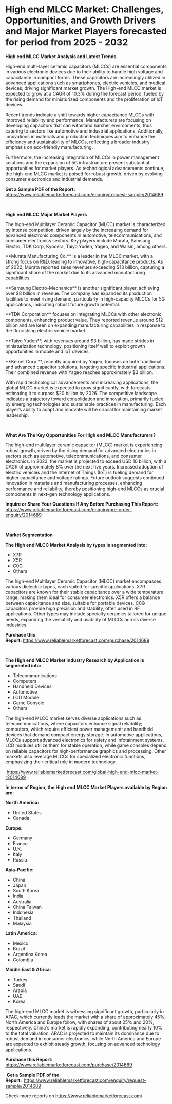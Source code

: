 <p><h1>High end MLCC Market: Challenges, Opportunities, and Growth Drivers and Major Market Players forecasted for period from 2025 - 2032</h1></p><p><strong>High end MLCC Market Analysis and Latest Trends</strong></p>
<p><p>High-end multi-layer ceramic capacitors (MLCCs) are essential components in various electronic devices due to their ability to handle high voltage and capacitance in compact forms. These capacitors are increasingly utilized in advanced applications such as smartphones, electric vehicles, and medical devices, driving significant market growth. The High-end MLCC market is expected to grow at a CAGR of 10.3% during the forecast period, fueled by the rising demand for miniaturized components and the proliferation of IoT devices.</p><p>Recent trends indicate a shift towards higher capacitance MLCCs with improved reliability and performance. Manufacturers are focusing on developing capacitors that can withstand harsher environments, thus catering to sectors like automotive and industrial applications. Additionally, innovations in materials and production techniques aim to enhance the efficiency and sustainability of MLCCs, reflecting a broader industry emphasis on eco-friendly manufacturing.</p><p>Furthermore, the increasing integration of MLCCs in power management solutions and the expansion of 5G infrastructure present substantial opportunities for market players. As technological advancements continue, the high-end MLCC market is poised for robust growth, driven by evolving consumer electronics and industrial demands.</p></p>
<p><strong>Get a Sample PDF of the Report:&nbsp;</strong> <a href="https://www.reliablemarketforecast.com/enquiry/request-sample/2014689?utm_campaign=2015&utm_medium=2&utm_source=Github&utm_content=ia&utm_term=17012025&utm_id=high-end-mlcc">https://www.reliablemarketforecast.com/enquiry/request-sample/2014689</a></p>
<p>&nbsp;</p>
<p><strong>High end MLCC Major Market Players</strong></p>
<p><p>The high-end Multilayer Ceramic Capacitor (MLCC) market is characterized by intense competition, driven largely by the increasing demand for advanced electronic components in automotive, telecommunications, and consumer electronics sectors. Key players include Murata, Samsung Electro, TDK Corp, Kyocera, Taiyo Yuden, Yageo, and Walsin, among others.</p><p>**Murata Manufacturing Co.** is a leader in the MLCC market, with a strong focus on R&D, leading to innovative, high-capacitance products. As of 2022, Murata reported sales revenues exceeding $13 billion, capturing a significant share of the market due to its advanced manufacturing capabilities.</p><p>**Samsung Electro-Mechanics** is another significant player, achieving over $8 billion in revenue. The company has expanded its production facilities to meet rising demand, particularly in high-capacity MLCCs for 5G applications, indicating robust future growth potential.</p><p>**TDK Corporation** focuses on integrating MLCCs with other electronic components, enhancing product value. They reported revenue around $12 billion and are keen on expanding manufacturing capabilities in response to the flourishing electric vehicle market.</p><p>**Taiyo Yuden**, with revenues around $3 billion, has made strides in miniaturization technology, positioning itself well to exploit growth opportunities in mobile and IoT devices.</p><p>**Kemet Corp.**, recently acquired by Yageo, focuses on both traditional and advanced capacitor solutions, targeting specific industrial applications. Their combined revenue with Yageo reaches approximately $3 billion.</p><p>With rapid technological advancements and increasing applications, the global MLCC market is expected to grow significantly, with forecasts estimating it to surpass $20 billion by 2026. The competitive landscape indicates a trajectory toward consolidation and innovation, primarily fueled by emerging technologies and sustainable practices in manufacturing. Each player’s ability to adapt and innovate will be crucial for maintaining market leadership.</p></p>
<p>&nbsp;</p>
<p><strong>What Are The Key Opportunities For High end MLCC Manufacturers?</strong></p>
<p><p>The high-end multilayer ceramic capacitor (MLCC) market is experiencing robust growth, driven by the rising demand for advanced electronics in sectors such as automotive, telecommunications, and consumer electronics. In 2023, the market is projected to exceed USD 10 billion, with a CAGR of approximately 8% over the next five years. Increased adoption of electric vehicles and the Internet of Things (IoT) is fueling demand for higher capacitance and voltage ratings. Future outlook suggests continued innovation in materials and manufacturing processes, enhancing performance and reliability, thereby positioning high-end MLCCs as crucial components in next-gen technology applications.</p></p>
<p><strong>Inquire or Share Your Questions If Any Before Purchasing This Report:</strong> <a href="https://www.reliablemarketforecast.com/enquiry/pre-order-enquiry/2014689?utm_campaign=2015&utm_medium=2&utm_source=Github&utm_content=ia&utm_term=17012025&utm_id=high-end-mlcc">https://www.reliablemarketforecast.com/enquiry/pre-order-enquiry/2014689</a></p>
<p>&nbsp;</p>
<p><strong>Market Segmentation</strong></p>
<p><strong>The High end MLCC Market Analysis by types is segmented into:</strong></p>
<p><ul><li>X7R</li><li>X5R</li><li>C0G</li><li>Others</li></ul></p>
<p><p>The high-end Multilayer Ceramic Capacitor (MLCC) market encompasses various dielectric types, each suited for specific applications. X7R capacitors are known for their stable capacitance over a wide temperature range, making them ideal for consumer electronics. X5R offers a balance between capacitance and size, suitable for portable devices. C0G capacitors provide high precision and stability, often used in RF applications. Other types may include specialty ceramics tailored for unique needs, expanding the versatility and usability of MLCCs across diverse industries.</p></p>
<p><strong>Purchase this Report:&nbsp;</strong><a href="https://www.reliablemarketforecast.com/purchase/2014689?utm_campaign=2015&utm_medium=2&utm_source=Github&utm_content=ia&utm_term=17012025&utm_id=high-end-mlcc">https://www.reliablemarketforecast.com/purchase/2014689</a></p>
<p>&nbsp;</p>
<p><strong>The High end MLCC Market Industry Research by Application is segmented into:</strong></p>
<p><ul><li>Telecommunications</li><li>Computers</li><li>Handheld Devices</li><li>Automotive</li><li>LCD Module</li><li>Game Console</li><li>Others</li></ul></p>
<p><p>The high-end MLCC market serves diverse applications such as telecommunications, where capacitors enhance signal reliability; computers, which require efficient power management; and handheld devices that demand compact energy storage. In automotive applications, MLCCs support advanced electronics for safety and infotainment systems. LCD modules utilize them for stable operation, while game consoles depend on reliable capacitors for high-performance graphics and processing. Other markets also leverage MLCCs for specialized electronic functions, emphasizing their critical role in modern technology.</p></p>
<p><a href="https://www.reliablemarketforecast.com/global-high-end-mlcc-market-r2014689?utm_campaign=2015&utm_medium=2&utm_source=Github&utm_content=ia&utm_term=17012025&utm_id=high-end-mlcc">&nbsp;https://www.reliablemarketforecast.com/global-high-end-mlcc-market-r2014689</a></p>
<p><strong>In terms of Region, the High end MLCC Market Players available by Region are:</strong></p>
<p>
    <p> <strong> North America: </strong>
        <ul>
            <li>United States</li>
            <li>Canada</li>
        </ul>
        </p> 
    <p> <strong> Europe: </strong>
        <ul>
            <li>Germany</li>
            <li>France</li>
            <li>U.K.</li>
            <li>Italy</li>
            <li>Russia</li>
        </ul>
        </p> 
    <p> <strong> Asia-Pacific: </strong>
        <ul>
            <li>China</li>
            <li>Japan</li>
            <li>South Korea</li>
            <li>India</li>
            <li>Australia</li>
            <li>China Taiwan</li>
            <li>Indonesia</li>
            <li>Thailand</li>
            <li>Malaysia</li>
        </ul>
        </p> 
    <p> <strong> Latin America: </strong>
        <ul>
            <li>Mexico</li>
            <li>Brazil</li>
            <li>Argentina Korea</li>
            <li>Colombia</li>
        </ul>
        </p> 
    <p> <strong> Middle East & Africa: </strong>
        <ul>
            <li>Turkey</li>
            <li>Saudi</li>
            <li>Arabia</li>
            <li>UAE</li>
            <li>Korea</li>
        </ul>
    </p>
    </p>
<p><p>The high-end MLCC market is witnessing significant growth, particularly in APAC, which currently leads the market with a share of approximately 45%. North America and Europe follow, with shares of about 25% and 20%, respectively. China's market is rapidly expanding, contributing nearly 10% to the total valuation. APAC is projected to maintain its dominance due to robust demand in consumer electronics, while North America and Europe are expected to exhibit steady growth, focusing on advanced technology applications.</p></p>
<p><strong>Purchase this Report: </strong><a href="https://www.reliablemarketforecast.com/purchase/2014689?utm_campaign=2015&utm_medium=2&utm_source=Github&utm_content=ia&utm_term=17012025&utm_id=high-end-mlcc">https://www.reliablemarketforecast.com/purchase/2014689</a></p>
<p>&nbsp;<strong>Get a Sample PDF of the Report:&nbsp;&nbsp;</strong><a href="https://www.reliablemarketforecast.com/enquiry/request-sample/2014689?utm_campaign=2015&utm_medium=2&utm_source=Github&utm_content=ia&utm_term=17012025&utm_id=high-end-mlcc">https://www.reliablemarketforecast.com/enquiry/request-sample/2014689</a></p>
<p><strong></strong></p>
<p>Check more reports on <a href="https://www.reliablemarketforecast.com/?utm_campaign=2015&utm_medium=2&utm_source=Github&utm_content=ia&utm_term=17012025&utm_id=high-end-mlcc">https://www.reliablemarketforecast.com/</a></p>